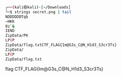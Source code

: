 ```bash
┌──(kali㉿kali)-[~/Downloads]
└─$ strings secret.png | tail 
NDDDDDDTqb
~HKK
0z`&
IEND
ZipData/PK
LP(P
ZipData/flag.txtCTF_FLAG{Im@G3s_C@N_H1d3_S3cr3Ts}
ZipData/
LP(P
ZipData/flag.txt
```

flag CTF_FLAG{Im@G3s_C@N_H1d3_S3cr3Ts}